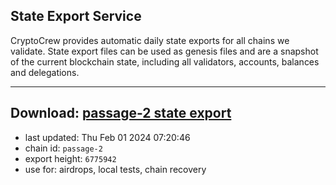 ## State Export Service
CryptoCrew provides automatic daily state exports for all chains we validate. State export files can be used as genesis files and are a snapshot of the current blockchain state, including all validators, accounts, balances and delegations.

---
**Download: [passage-2 state export](https://dl.ccvalidators.com/SERVICE/passage/passage-2_export_6775942.json)**
---

- last updated: Thu Feb 01 2024 07:20:46
- chain id: `passage-2`
- export height: `6775942`
- use for: airdrops, local tests, chain recovery

